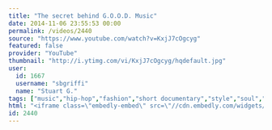 ```yaml
---
title: "The secret behind G.O.O.D. Music"
date: 2014-11-06 23:55:53 00:00
permalink: /videos/2440
source: "https://www.youtube.com/watch?v=KxjJ7cOgcyg"
featured: false
provider: "YouTube"
thumbnail: "http://i.ytimg.com/vi/KxjJ7cOgcyg/hqdefault.jpg"
user:
  id: 1667
  username: "sbgriffi"
  name: "Stuart G."
tags: ["music","hip-hop","fashion","short documentary","style","soul","kanye"]
html: "<iframe class=\"embedly-embed\" src=\"//cdn.embedly.com/widgets/media.html?src=http%3A%2F%2Fwww.youtube.com%2Fembed%2FKxjJ7cOgcyg%3Fwmode%3Dtransparent%26feature%3Doembed&wmode=transparent&url=http%3A%2F%2Fwww.youtube.com%2Fwatch%3Fv%3DKxjJ7cOgcyg&image=http%3A%2F%2Fi.ytimg.com%2Fvi%2FKxjJ7cOgcyg%2Fhqdefault.jpg&key=daaebf4d9cdd46779200162d0ca86e20&type=text%2Fhtml&schema=youtube\" width=\"854\" height=\"480\" scrolling=\"no\" frameborder=\"0\" allowfullscreen></iframe>"
id: 2440
---
```


